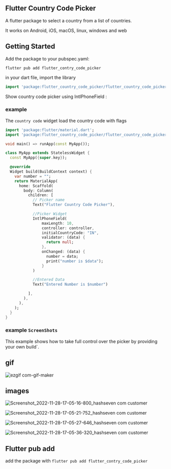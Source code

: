 ## Flutter Country Code Picker

A flutter package to select a country from a list of countries.

It works on Android, iOS, macOS, linux, windows and web

## Getting Started

Add the package to your pubspec.yaml:

`flutter pub add flutter_contry_code_picker`

in your dart file, import the library
```dart
import 'package:flutter_country_code_picker/flutter_country_code_picker.dart';
```

Show country code picker using IntlPhoneField :

### example

The `country code` widget load the country code with flags

```dart
import 'package:flutter/material.dart';
import 'package:flutter_country_code_picker/flutter_country_code_picker.dart';

void main() => runApp(const MyApp());

class MyApp extends StatelessWidget {
  const MyApp({super.key});

  @override
  Widget build(BuildContext context) {
    var number = "";
    return MaterialApp(
      home: Scaffold(
        body: Column(
          children: [
            // Picker name
            Text("Flutter Country Code Picker"),

            //Picker Widget
            IntlPhoneField(
                maxLength: 10,
                controller: controller,
                initialCountryCode: "IN",
                validator: (data) {
                  return null;
                },
                onChanged: (data) {
                  number = data;
                  print("number is $data");
                }
            )

            //Entered Data
            Text("Entered Number is $number")

          ],
        ),
      ),
    );
  }
}
```


### example `ScreenShots`
This example shows how to take full control over the picker by providing your own build`.
## gif 

![ezgif com-gif-maker](https://user-images.githubusercontent.com/99036793/204272434-db5bab2d-b782-4828-bbf0-e0e06d0959ff.gif)

## images

![Screenshot_2022-11-28-17-05-16-800_hashseven com customer](https://user-images.githubusercontent.com/99036793/204272531-f525a6cb-3183-4624-bc97-07e75bdb24ee.jpg)

![Screenshot_2022-11-28-17-05-21-752_hashseven com customer](https://user-images.githubusercontent.com/99036793/204272538-79a97f6a-8c89-4273-a713-52f5040736ed.jpg)

![Screenshot_2022-11-28-17-05-27-646_hashseven com customer](https://user-images.githubusercontent.com/99036793/204272542-72f0c9f0-6742-4547-87c0-c86b580c9cb1.jpg)

![Screenshot_2022-11-28-17-05-36-320_hashseven com customer](https://user-images.githubusercontent.com/99036793/204272546-936955ac-bbba-410a-a61a-f3a9cedfe998.jpg)


## Flutter pub add

add the package with `flutter pub add flutter_contry_code_picker`




    
